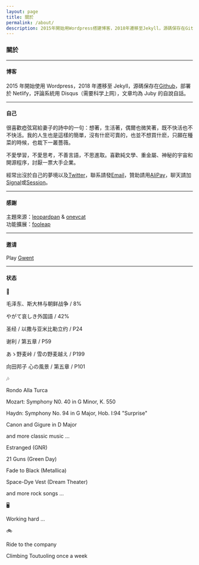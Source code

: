 ```yaml
---
layout: page 
title: 關於
permalink: /about/
description: 2015年開始用Wordpress搭建博客，2018年遷移至Jekyll，源碼保存在Github，部署於Netlify，評論系統由Valine支持，文章均為Juby的自說自話。
---
```


### 關於

------------------

#### 博客

2015 年開始使用 Wordpress，2018 年遷移至 Jekyll，源碼保存在[Github](https://github.com/jubyshu/nagisaao)，部署於 Netlify，評論系統用 Disqus（需要科学上网），文章均為 Juby 的自說自話。

-------------------

#### 自己

很喜歡瘂弦寫給妻子的詩中的一句：想著，生活著，偶爾也微笑著，既不快活也不不快活。我的人生也是這樣的簡單，沒有什麽可賣的，也並不想買什麽，只願在種菜的時候，也栽下一叢薔薇。

不愛學習，不愛思考，不善言語，不思進取。喜歡純文學、重金屬、神秘的宇宙和開源程序，討厭一票大手企業。

經常出沒於自己的夢境以及[Twitter](https://twitter.com/jubyshu)，聯系請發[Email](mailto:hbt5aggwr@relay.firefox.com)，贊助請用[AliPay](/images/alipay.webp)，聊天請加[Signal](https://bit.ly/3rMIP6f)或[Session](/images/session.webp)。

-------------------

#### 感謝

主題來源：[leopardpan](https://github.com/leopardpan/leopardpan.github.io/) & [onevcat](https://github.com/onevcat/vno-jekyll)  
功能擴展：[fooleap](https://blog.fooleap.org/)

-------------------

#### 邀请
Play [Gwent](https://www.playgwent.com/invite-a-friend/2FLB89WUDE)

-------------------

#### 状态

📖

毛泽东、斯大林与朝鲜战争 / 8%

やがて哀しき外国語 / 42%

圣经 / 以撒与亚米比勒立约 / P24

谢利 / 第五章 / P59

あゝ野麦峠 / 雪の野麦越え / P199

向田邦子 心の風景 / 第五章 / P101

🎶

Rondo Alla Turca

Mozart: Symphony N0. 40 in G Minor, K. 550

Haydn: Symphony No. 94 in G Major, Hob. I:94 "Surprise"

Canon and Gigure in D Major

and more classic music ...

Estranged (GNR)

21 Guns (Green Day)

Fade to Black (Metallica)

Space-Dye Vest (Dream Theater)

and more rock songs ...

🖥️

Working hard ...

🚲

Ride to the company

Climbing Toutuoling once a week
